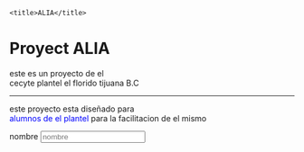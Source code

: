 <!DOCTYPE html>
<html lang="en">
<head>
    
    <title>ALIA</title>
</head>
<body>
    <h1>Proyect ALIA</h1>
    <p>este es un proyecto de el <br>cecyte plantel el florido tijuana B.C</p>
    <Hr>
        <p>este proyecto esta diseñado para<br><spam style="color:blue">alumnos de el plantel</spam> para la facilitacion de el mismo </p>
        <form>
           <label for="nombre">nombre</label> <input id="nombre"name="nombre"placeholder="nombre" />
        </form>
</body>
</html> 
